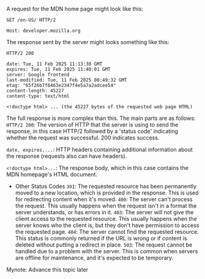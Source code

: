 A request for the MDN home page might look like this:
```
GET /en-US/ HTTP/2

Host: developer.mozilla.org
```
The response sent by the server might looks something like this:
```
HTTP/2 200

date: Tue, 11 Feb 2025 11:13:30 GMT
expires: Tue, 11 Feb 2025 11:40:01 GMT
server: Google frontend
last-modified: Tue, 11 Feb 2025 00:49:32 GMT
etag: "65f26b7f6463e2347f4e5a7a2adcee54"
content-length: 45227
content-type: text/html

<!doctype html> ... (the 45227 bytes of the requested web page HTML)
```
The full response is more complex than this.
The main parts are as follows:
`HTTP/2 200`: The version of HTTP that the server is using to send the response, in this case HTTP/2 followed by a 'status code' indicating whether the request was successful. 200 indicates success.

`date, expires,...`: HTTP headers containing additional information about the response (requests also can have headers).

`<!doctype html>...`: The response body, which in this case contains the MDN homepage's HTML document.


- Other Status Codes
`301`: The requested resource has been permanently moved to a new location, which is provided in the response. This is used for redirecting content when it's moved.
`400`: The server can't process the request. This usually happens when the request isn't in a format the server understands, or has errors in it.
`403`: The server will not give the client access to the requested resource. This usually happens when the server knows who the client is, but they don't have permission to access the requested page.
`404`: The server cannot find the requested resource. This status is commonly returned if the URL is wrong or if content is deleted without putting a redirect in place.
`503`: The request cannot be handled due to a problem with the server. This is common when servers are offline for maintenance, and it's expected to be temporary.

Mynote: Advance this topic later
